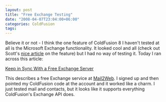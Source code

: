 ```yaml
---
layout: post
title: "Free Exchange Testing"
date: "2008-04-07T23:04:00+06:00"
categories: ColdFusion 
tags: 
---
```


Believe it or not - I think the one feature of ColdFusion 8 I haven't tested at all is the Microsoft Exchange functionality. It looked cool and all (check out Scott's <a href="http://www.adobe.com/devnet/coldfusion/articles/cfexchange.html">nice article</a> on the feature) but I had no way of testing it. Today I ran across this article:

<a href="http://webworkerdaily.com/2008/04/07/keep-in-sync-with-a-free-exchange-server/">Keep in Sync With a Free Exchange Server</a>

This describes a free Exchange service at <a href="http://www.mail2web.com/">Mail2Web</a>. I signed up and then pointed my ColdFusion code at the account and it worked like a charm. I just tested mail and contacts, but it looks like it supports everything ColdFusion's Exchange API does.